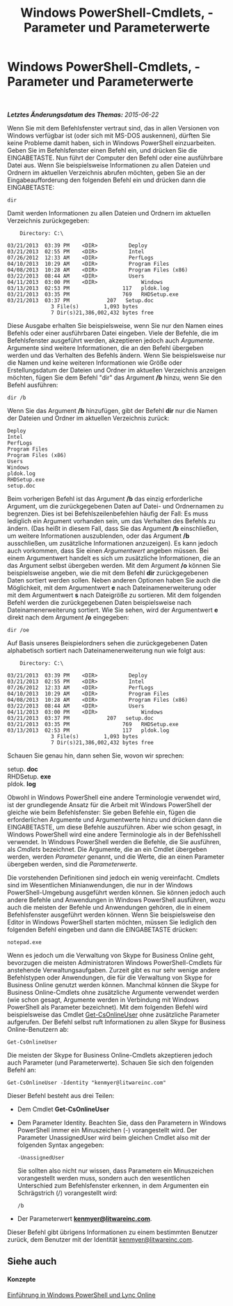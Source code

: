 ﻿---
title: Windows PowerShell-Cmdlets, -Parameter und Parameterwerte
TOCTitle: Windows PowerShell-Cmdlets, -Parameter und Parameterwerte
ms:assetid: 04615700-099f-4ac5-a801-ddeffccb9e4f
ms:mtpsurl: https://technet.microsoft.com/de-de/library/Dn362765(v=OCS.15)
ms:contentKeyID: 56269244
ms.date: 06/01/2017
mtps_version: v=OCS.15
ms.translationtype: HT
---

# Windows PowerShell-Cmdlets, -Parameter und Parameterwerte

 

_**Letztes Änderungsdatum des Themas:** 2015-06-22_

Wenn Sie mit dem Befehlsfenster vertraut sind, das in allen Versionen von Windows verfügbar ist (oder sich mit MS-DOS auskennen), dürften Sie keine Probleme damit haben, sich in Windows PowerShell einzuarbeiten. Geben Sie im Befehlsfenster einen Befehl ein, und drücken Sie die EINGABETASTE. Nun führt der Computer den Befehl oder eine ausführbare Datei aus. Wenn Sie beispielsweise Informationen zu allen Dateien und Ordnern im aktuellen Verzeichnis abrufen möchten, geben Sie an der Eingabeaufforderung den folgenden Befehl ein und drücken dann die EINGABETASTE:

    dir

Damit werden Informationen zu allen Dateien und Ordnern im aktuellen Verzeichnis zurückgegeben:

``` 
    Directory: C:\

03/21/2013  03:39 PM    <DIR>          Deploy
03/21/2013  02:55 PM    <DIR>          Intel
07/26/2012  12:33 AM    <DIR>          PerfLogs
04/10/2013  10:29 AM    <DIR>          Program Files
04/08/2013  10:28 AM    <DIR>          Program Files (x86)
03/22/2013  08:44 AM    <DIR>          Users
04/11/2013  03:00 PM    <DIR>              Windows
03/13/2013  02:53 PM                 117   pldok.log
03/21/2013  03:35 PM                 769   RHDSetup.exe
03/21/2013  03:37 PM            207   Setup.doc
              3 File(s)        1,093 bytes
              7 Dir(s)21,386,002,432 bytes free
```

Diese Ausgabe erhalten Sie beispielsweise, wenn Sie nur den Namen eines Befehls oder einer ausführbaren Datei eingeben. Viele der Befehle, die im Befehlsfenster ausgeführt werden, akzeptieren jedoch auch *Argumente*. Argumente sind weitere Informationen, die an den Befehl übergeben werden und das Verhalten des Befehls ändern. Wenn Sie beispielsweise nur die Namen und keine weiteren Informationen wie Größe oder Erstellungsdatum der Dateien und Ordner im aktuellen Verzeichnis anzeigen möchten, fügen Sie dem Befehl "dir" das Argument **/b** hinzu, wenn Sie den Befehl ausführen:

    dir /b

Wenn Sie das Argument **/b** hinzufügen, gibt der Befehl **dir** nur die Namen der Dateien und Ordner im aktuellen Verzeichnis zurück:

    Deploy
    Intel
    PerfLogs
    Program Files
    Program Files (x86)
    Users
    Windows
    pldok.log
    RHDSetup.exe
    setup.doc

Beim vorherigen Befehl ist das Argument **/b** das einzig erforderliche Argument, um die zurückgegebenen Daten auf Datei- und Ordnernamen zu begrenzen. Dies ist bei Befehlszeilenbefehlen häufig der Fall: Es muss lediglich ein Argument vorhanden sein, um das Verhalten des Befehls zu ändern. (Das heißt in diesem Fall, dass Sie das Argument **/b** einschließen, um weitere Informationen auszublenden, oder das Argument **/b** ausschließen, um zusätzliche Informationen anzuzeigen). Es kann jedoch auch vorkommen, dass Sie einen *Argumentwert* angeben müssen. Bei einem Argumentwert handelt es sich um zusätzliche Informationen, die an das Argument selbst übergeben werden. Mit dem Argument **/o** können Sie beispielsweise angeben, wie die mit dem Befehl **dir** zurückgegebenen Daten sortiert werden sollen. Neben anderen Optionen haben Sie auch die Möglichkeit, mit dem Argumentwert **e** nach Dateinamenerweiterung oder mit dem Argumentwert **s** nach Dateigröße zu sortieren. Mit dem folgenden Befehl werden die zurückgegebenen Daten beispielsweise nach Dateinamenerweiterung sortiert. Wie Sie sehen, wird der Argumentwert **e** direkt nach dem Argument **/o** eingegeben:

    dir /oe

Auf Basis unseres Beispielordners sehen die zurückgegebenen Daten alphabetisch sortiert nach Dateinamenerweiterung nun wie folgt aus:

``` 
    Directory: C:\

03/21/2013  03:39 PM    <DIR>          Deploy
03/21/2013  02:55 PM    <DIR>          Intel
07/26/2012  12:33 AM    <DIR>          PerfLogs
04/10/2013  10:29 AM    <DIR>          Program Files
04/08/2013  10:28 AM    <DIR>          Program Files (x86)
03/22/2013  08:44 AM    <DIR>          Users
04/11/2013  03:00 PM    <DIR>              Windows
03/21/2013  03:37 PM            207   setup.doc
03/21/2013  03:35 PM                 769   RHDSetup.exe
03/13/2013  02:53 PM                 117   pldok.log
              3 File(s)        1,093 bytes
              7 Dir(s)21,386,002,432 bytes free
```

Schauen Sie genau hin, dann sehen Sie, wovon wir sprechen:

setup. **doc**  
RHDSetup. **exe**  
pldok. **log**

Obwohl in Windows PowerShell eine andere Terminologie verwendet wird, ist der grundlegende Ansatz für die Arbeit mit Windows PowerShell der gleiche wie beim Befehlsfenster: Sie geben Befehle ein, fügen die erforderlichen Argumente und Argumentwerte hinzu und drücken dann die EINGABETASTE, um diese Befehle auszuführen. Aber wie schon gesagt, in Windows PowerShell wird eine andere Terminologie als in der Befehlsshell verwendet. In Windows PowerShell werden die Befehle, die Sie ausführen, als *Cmdlets* bezeichnet. Die Argumente, die an ein Cmdlet übergeben werden, werden *Parameter* genannt, und die Werte, die an einen Parameter übergeben werden, sind die *Parameterwerte*.

Die vorstehenden Definitionen sind jedoch ein wenig vereinfacht. Cmdlets sind im Wesentlichen Minianwendungen, die nur in der Windows PowerShell-Umgebung ausgeführt werden können. Sie können jedoch auch andere Befehle und Anwendungen in Windows PowerShell ausführen, wozu auch die meisten der Befehle und Anwendungen gehören, die in einem Befehlsfenster ausgeführt werden können. Wenn Sie beispielsweise den Editor in Windows PowerShell starten möchten, müssen Sie lediglich den folgenden Befehl eingeben und dann die EINGABETASTE drücken:

    notepad.exe

Wenn es jedoch um die Verwaltung von Skype for Business Online geht, bevorzugen die meisten Administratoren Windows PowerShell-Cmdlets für anstehende Verwaltungsaufgaben. Zurzeit gibt es nur sehr wenige andere Befehlstypen oder Anwendungen, die für die Verwaltung von Skype for Business Online genutzt werden können. Manchmal können die Skype for Business Online-Cmdlets ohne zusätzliche Argumente verwendet werden (wie schon gesagt, Argumente werden in Verbindung mit Windows PowerShell als Parameter bezeichnet). Mit dem folgenden Befehl wird beispielsweise das Cmdlet [Get-CsOnlineUser](get-csonlineuser.md) ohne zusätzliche Parameter aufgerufen. Der Befehl selbst ruft Informationen zu allen Skype for Business Online-Benutzern ab:

    Get-CsOnlineUser

Die meisten der Skype for Business Online-Cmdlets akzeptieren jedoch auch Parameter (und Parameterwerte). Schauen Sie sich den folgenden Befehl an:

    Get-CsOnlineUser -Identity "kenmyer@litwareinc.com"

Dieser Befehl besteht aus drei Teilen:

  - Dem Cmdlet **Get-CsOnlineUser**

  - Dem Parameter Identity. Beachten Sie, dass den Parametern in Windows PowerShell immer ein Minuszeichen (-) vorangestellt wird. Der Parameter UnassignedUser wird beim gleichen Cmdlet also mit der folgenden Syntax angegeben:
    
        -UnassignedUser
    
    Sie sollten also nicht nur wissen, dass Parametern ein Minuszeichen vorangestellt werden muss, sondern auch den wesentlichen Unterschied zum Befehlsfenster erkennen, in dem Argumenten ein Schrägstrich (/) vorangestellt wird:
    
    ``` 
    /b
    ```

  - Der Parameterwert <strong>kenmyer@litwareinc.com</strong>.

Dieser Befehl gibt übrigens Informationen zu einem bestimmten Benutzer zurück, dem Benutzer mit der Identität kenmyer@litwareinc.com.

## Siehe auch

#### Konzepte

[Einführung in Windows PowerShell und Lync Online](an-introduction-to-windows-powershell-and-skype-for-business-online.md)


